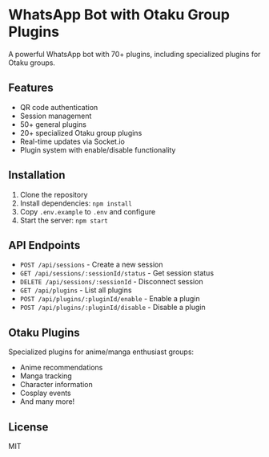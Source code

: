 # WhatsApp Bot with Otaku Group Plugins

A powerful WhatsApp bot with 70+ plugins, including specialized plugins for Otaku groups.

## Features

- QR code authentication
- Session management
- 50+ general plugins
- 20+ specialized Otaku group plugins
- Real-time updates via Socket.io
- Plugin system with enable/disable functionality

## Installation

1. Clone the repository
2. Install dependencies: `npm install`
3. Copy `.env.example` to `.env` and configure
4. Start the server: `npm start`

## API Endpoints

- `POST /api/sessions` - Create a new session
- `GET /api/sessions/:sessionId/status` - Get session status
- `DELETE /api/sessions/:sessionId` - Disconnect session
- `GET /api/plugins` - List all plugins
- `POST /api/plugins/:pluginId/enable` - Enable a plugin
- `POST /api/plugins/:pluginId/disable` - Disable a plugin

## Otaku Plugins

Specialized plugins for anime/manga enthusiast groups:
- Anime recommendations
- Manga tracking
- Character information
- Cosplay events
- And many more!

## License

MIT
